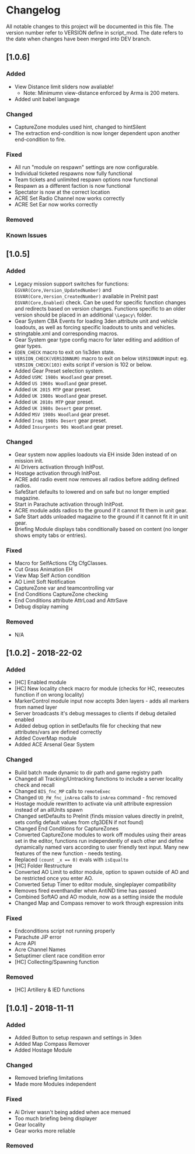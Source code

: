 # Changelog
All notable changes to this project will be documented in this file.
The version number refer to VERSION define in script_mod.
The date refers to the date when changes have been merged into DEV branch.

## [1.0.6]
### Added
- View Distance limit sliders now avaliable!
  - Note: Minimumn view-distance enforced by Arma is 200 meters.
- Added unit babel language

### Changed
- CaptureZone modules used hint, changed to hintSilent
- The extraction end-condition is now longer dependent upon another end-condition to fire.

### Fixed
- All run "module on respawn" settings are now configurable.
- Individual ticketed respawns now fully functional
- Team tickets and unlimited respawn options now functional
- Respawn as a different faction is now functional
- Spectator is now at the correct location
- ACRE Set Radio Channel now works correctly
- ACRE Set Ear now works correctly

### Removed

### Known Issues

## [1.0.5]
### Added
- Legacy mission support switches for functions: `EGVAR(Core,Version_UpdatedNumber)` and `EGVAR(Core,Version_CreatedNumber)` available in PreInit past `EGVAR(Core,Enabled)` check. Can be used for specific function changes and redirects based on version changes. Functions specific to an older version should be placed in an additional `\Legacy\` folder.
- Gear System CBA Events for loading 3den attribute unit and vehicle loadouts, as well as forcing specific loadouts to units and vehicles.
- stringtable.xml and corresponding macros.
- Gear System gear type config macro for later editing and addition of gear types.
- `EDEN_CHECK` macro to exit on !is3den state.
- `VERSION_CHECK(VERSIONNUM)` macro to exit on below `VERSIONNUM` input: eg. `VERSION_CHECK(103)` exits script if version is 102 or below.
- Added Gear Preset selection system.
- Added `USMC 1980s Woodland` gear preset.
- Added `US 1960s Woodland` gear preset.
- Added `UK 2015 MTP` gear preset.
- Added `UK 1980s Woodland` gear preset.
- Added `UK 2010s MTP` gear preset.
- Added `UK 1980s Desert` gear preset.
- Added `MSV 1980s Woodland` gear preset.
- Added `Iraq 1980s Desert` gear preset.
- Added `Insurgents 90s Woodland` gear preset.

### Changed
- Gear system now applies loadouts via EH inside 3den instead of on mission init.
- AI Drivers activation through InitPost.
- Hostage activation through InitPost.
- ACRE add radio event now removes all radios before adding defined radios.
- SafeStart defaults to lowered and on safe but no longer emptied magazine.
- Start in Parachute activation through InitPost.
- ACRE module adds radios to the ground if it cannot fit them in unit gear.
- Safe Start adds unloaded magazine to the ground if it cannot fit it in unit gear.
- Briefing Module displays tabs conditionally based on content (no longer shows empty tabs or entries).

### Fixed
- Macro for SelfActions Cfg CfgClasses.
- Cut Grass Animation EH
- View Map Self Action condition
- AO Limit Soft Notification
- CaptureZone var and teamcontrolling var
- End Conditions CaptureZone checking
- End Conditions attribute AttrLoad and AttrSave
- Debug display naming

### Removed
- N/A

## [1.0.2] - 2018-22-02
### Added
- [HC] Enabled module
- [HC] New locality check macro for module (checks for HC, reexecutes function if on wrong locality)
- MarkerControl module input now accepts 3den layers - adds all markers from named layer
- Server broadcasts it's debug messages to clients if debug detailed enabled
- Added debug option in setDefaults file for checking that new attributes/vars are defined correctly
- Added CoverMap module
- Added ACE Arsenal Gear System

### Changed
- Build batch made dynamic to dir path and game registry path
- Changed all Tracking/Untracking functions to include a server locality check and recall
- Changed `BIS_fnc_MP` calls to `remoteExec`
- Changed `UO_FW_fnc_inArea` calls to `inArea` command - fnc removed
- Hostage module rewritten to activate via unit attribute expression instead of an allUnits spawn
- Changed setDefaults to PreInit (finds mission values directly in preInit, sets config default values from cfg3DEN if not found)
- Changed End Conditions for CaptureZones
- Converted CaptureZone modules to work off modules using their areas set in the editor, functions run independently of each other and define dynamically named vars according to user friendly text input. Many new features of the new function - needs testing.
- Replaced `(count _x == 0)` evals with `isEqualto`
- [HC] Folder Restructure
- Converted AO Limit to editor module, option to spawn outside of AO and be restricted once you enter AO.
- Converted Setup Timer to editor module, singleplayer compatibility
- Removes fired eventhandler when AntiND time has passed
- Combined SoftAO and AO module, now as a setting inside the module
- Changed Map and Compass remover to work through expression inits

### Fixed
- Endconditions script not running properly
- Parachute JiP error
- Acre API
- Acre Channel Names
- Setuptimer client race condition error
- [HC] Collecting/Spawning function

### Removed
- [HC] Artillery & IED functions


## [1.0.1] - 2018-11-11
### Added
- Added Button to setup respawn and settings in 3den
- Added Map Compass Remover
- Added Hostage Module

### Changed
- Removed briefing limitations
- Made more Modules independent

### Fixed
- Ai Driver wasn't being added when ace menued
- Too much briefing being displayer
- Gear locality
- Gear works more reliable

### Removed
